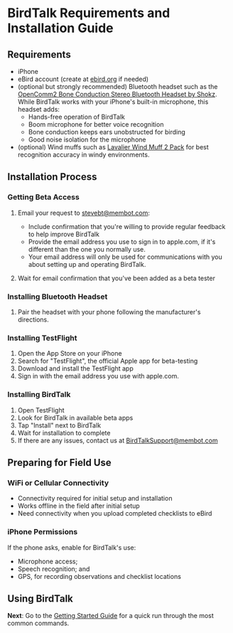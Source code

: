 # BirdTalk Requirements and Installation Guide

## Requirements

- iPhone
- eBird account (create at 
<a href="https://eBird.org" target="eBird">ebird.org</a> 
if needed)
- (optional but strongly recommended) Bluetooth headset such as the
<a href="https://www.amazon.com/SHOKZ-OpenComm2-Conduction-Headphones-Bluetooth/dp/B0C88R9FHG" target="bonecondamazon">OpenComm2 Bone Conduction Stereo Bluetooth Headset by Shokz</a>.  While BirdTalk works with your iPhone's built-in microphone, this headset adds:
    * Hands-free operation of BirdTalk
    * Boom microphone for better voice recognition
    * Bone conduction keeps ears unobstructed for birding
    * Good noise isolation for the microphone
- (optional) Wind muffs such as <a href="https://www.amazon.com/dp/B08DJ38QZG" target="windmuffamazon">Lavalier Wind Muff 2 Pack</a> for best recognition accuracy in windy environments.

## Installation Process

### Getting Beta Access

1. Email your request to [stevebt@membot.com](mailto:stevebt@membot.com?subject=BirdTalk%20beta%20access):

    - Include confirmation that you're willing to provide regular feedback to help improve BirdTalk
    - Provide the email address you use to sign in to apple.com, if it's different than the one you normally use.
    - Your email address will only be used for communications with you about setting up and operating BirdTalk.

2. Wait for email confirmation that you've been added as a beta tester

### Installing Bluetooth Headset

1. Pair the headset with your phone following the manufacturer's directions.

### Installing TestFlight

1. Open the App Store on your iPhone
2. Search for "TestFlight", the official Apple app for beta-testing
3. Download and install the TestFlight app
4. Sign in with the email address you use with apple.com.

### Installing BirdTalk

1. Open TestFlight
2. Look for BirdTalk in available beta apps
3. Tap "Install" next to BirdTalk
4. Wait for installation to complete
5. If there are any issues, contact us at [BirdTalkSupport@membot.com](mailto:BirdTalkSupport@membot.com?subject=BirdTalk%20installation)

## Preparing for Field Use

### WiFi or Cellular Connectivity

- Connectivity required for initial setup and installation
- Works offline in the field after initial setup
- Need connectivity when you upload completed checklists to eBird

### iPhone Permissions

If the phone asks, enable for BirdTalk's use:

- Microphone access;
- Speech recognition; and
- GPS, for recording observations and checklist locations

## Using BirdTalk

**Next**: Go to the [Getting Started Guide](../getting-started.md) for a quick run through the most common commands.
